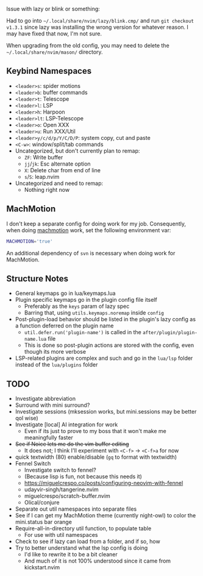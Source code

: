 Issue with lazy or blink or something:

Had to go into `~/.local/share/nvim/lazy/blink.cmp/` and run `git checkout v1.3.1`
since lazy was installing the wrong version for whatever reason.
I may have fixed that now, I'm not sure.

When upgrading from the old config, you may need to delete the `~/.local/share/nvim/mason/` directory.

## Keybind Namespaces

- `<leader>s`: spider motions
- `<leader>b`: buffer commands
- `<leader>t`: Telescope
- `<leader>l`: LSP
- `<leader>h`: Harpoon
- `<leader>lt`: LSP-Telescope
- `<leader>o`: Open XXX
- `<leader>u`: Run XXX/Util
- `<leader>y/c/d/p/Y/C/D/P`: system copy, cut and paste
- `<C-w>`: window/split/tab commands
- Uncategorized, but don't currently plan to remap:
    - `ZF`: Write buffer
    - `jj`/`jk`: Esc alternate option
    - `X`: Delete char from end of line
    - `s`/`S`: leap.nvim
- Uncategorized and need to remap:
    - Nothing right now

## MachMotion

I don't keep a separate config for doing work for my job.
Consequently, when doing [machmotion](<https://machmotion.com>) work, set the following environment var:

```bash
MACHMOTION='true'
```

An additional dependency of `svn` is necessary when doing work for MachMotion.

## Structure Notes

- General keymaps go in lua/keymaps.lua
- Plugin specific keymaps go in the plugin config file itself
    - Preferably as the `keys` param of lazy spec
    - Barring that, using `utils.keymaps.noremap` inside `config`
- Post-plugin-load behavior should be listed in the plugin's lazy config as a function deferred on the plugin name
    - `util.defer.run('plugin-name')` is called in the `after/plugin/plugin-name.lua` file
    - This is done so post-plugin actions are stored with the config, even though its more verbose
- LSP-related plugins are complex and such and go in the `lua/lsp` folder instead of the `lua/plugins` folder

## TODO

- Investigate abbreviation
- Surround with mini surround?
- Investigate sessions (mksession works, but mini.sessions may be better qol wise)
- Investigate [local] AI integration for work
    - Even if its just to prove to my boss that it won't make me meaningfully faster
- ~~See if Noice lets me do the vim buffer editing~~
    - It does not; I think I'll experiment with `<C-f>` -> `<C-f>a` for now
- quick textwidth (80) enable/disable (`gq` to format with textwidth)
- Fennel Switch
    - Investigate switch to fennel?
    - (Because lisp is fun, not because this needs it)
    - https://miguelcrespo.co/posts/configuring-neovim-with-fennel
    - udayvir-singh/tangerine.nvim
    - miguelcrespo/scratch-buffer.nvim
    - Olical/conjure
- Separate out util namespaces into separate files
- See if I can get my MachMotion theme (currently night-owl) to color the mini.status bar orange
- Require-all-in-directory util function, to populate table
    - For use with util namespaces
- Check to see if lazy can load from a folder, and if so, how
- Try to better understand what the lsp config is doing
    - I'd like to rewrite it to be a bit cleaner
    - And much of it is not 100% understood since it came from kickstart.nvim

